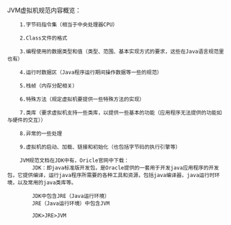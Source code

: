 JVM虚拟机规范内容概览：

		1.字节码指令集（相当于中央处理器CPU）

		2.Class文件的格式

		3.编程使用的数据类型和值（类型、范围、基本实现方式的要求，这些在Java语言规范里也有）

		4.运行时数据区（Java程序运行期间操作数据等一些的规范）

		5.栈帧（内存分配相关）

		6.特殊方法（规定虚拟机要提供一些特殊方法的实现）

		7.类库（要求虚拟机支持一些类库，以提供一些基本的功能（应用程序无法提供的功能如与硬件的交互））

		8.异常的一些处理

		9.虚拟机的启动、加载、链接和初始化（也包括字节码的执行引擎等）

		JVM规范文档在JDK中有，Oricle官网中下载：
			JDK：即java标准版开发包，是Oracle提供的一套用于开发java应用程序的开发包，它提供编译，运行java程序所需要的各种工具和资源，包括java编译器，java运行时环境，以及常用的java类库等。

			JDK中包含JRE（Java运行环境）
			JRE（Java运行环境）中包含JVM

			JDK>JRE>JVM